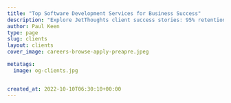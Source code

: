 ```yaml
---
title: "Top Software Development Services for Business Success"
description: "Explore JetThoughts client success stories: 95% retention, 540+ projects delivered. Startup MVPs, Rails teams, fractional CTO. See how we build better ✓"
author: Paul Keen
type: page
slug: clients
layout: clients
cover_image: careers-browse-apply-preapre.jpeg

metatags:
  image: og-clients.jpg


created_at: 2022-10-10T06:30:10+00:00
---
```

